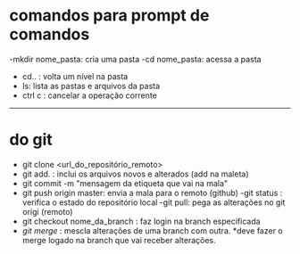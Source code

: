 # comandos para prompt de comandos

-mkdir nome_pasta: cria uma pasta
-cd nome_pasta: acessa a pasta
- cd.. : volta um nível na pasta
- ls: lista as pastas e arquivos da pasta
- ctrl c : cancelar a operação corrente
-----

# do git
- git clone <url_do_repositório_remoto>
- git add. : inclui os arquivos novos e alterados (add na maleta)
- git commit -m "mensagem da etiqueta que vai na mala"
- git push origin master: envia a mala para o remoto (github)
-git status : verifica o estado do repositório local
-git pull: pega as alterações no git origi (remoto)
- git checkout nome_da_branch : faz login na branch especificada
- *git merge* : mescla alterações de uma branch com outra.
 *deve fazer o merge logado na branch que vai receber alterações.
 